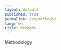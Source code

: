 ```yaml
---
layout: default
published: true
permalink: /en/methods/
lang: en
title: Methods
---
```


Methodology

